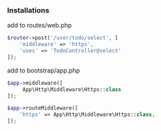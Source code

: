 ### Installations


add to routes/web.php
```php
$router->post('/user/todo/select', [
	'middleware' => 'https',
	'uses' => 'TodoController@select'
]);
```

add to bootstrap/app.php
```php
$app->middleware([
     App\Http\Middleware\Https::class
]);

$app->routeMiddleware([
    'https' => App\Http\Middleware\Https::class,
]);
```
